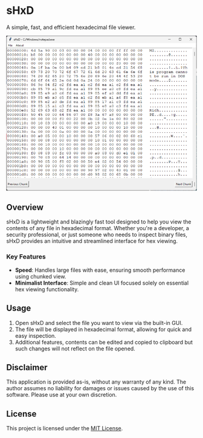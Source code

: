 # sHxD
A simple, fast, and efficient hexadecimal file viewer.

![](https://github.com/himanshuxd/sHxD/blob/main/preview.png)

## Overview

sHxD is a lightweight and blazingly fast tool designed to help you view the contents of any file in hexadecimal format. Whether you're a developer, a security professional, or just someone who needs to inspect binary files, sHxD provides an intuitive and streamlined interface for hex viewing.

### Key Features
- **Speed**: Handles large files with ease, ensuring smooth performance using chunked view.
- **Minimalist Interface**: Simple and clean UI focused solely on essential hex viewing functionality.

## Usage

1. Open sHxD and select the file you want to view via the built-in GUI.
2. The file will be displayed in hexadecimal format, allowing for quick and easy inspection.
3. Additional features, contents can be edited and copied to clipboard but such changes will not reflect on the file opened.

## Disclaimer

This application is provided as-is, without any warranty of any kind. The author assumes no liability for damages or issues caused by the use of this software. Please use at your own discretion.

## License

This project is licensed under the [MIT License](https://github.com/himanshuxd/sHxD/blob/main/LICENSE).
